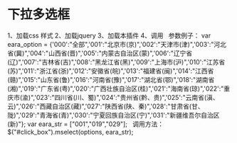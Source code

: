 # 下拉多选框

1、加载css 样式 <link href="mselect.css" rel="stylesheet" />
2、加载jquery <script type="text/javascript" src="jquery-1.8.3.min.js"></script>
3、加载本插件 <script type="text/javascript" src="jquery.mselect.js"></script>
4、调用 
   参数例子：
   var eara_option = {'000':"全部",'001':"北京市(京)",'002':"天津市(津)",'003':"河北省(冀)",'004':"山西省(晋)",'005':"内蒙古自治区(蒙)",'006':"辽宁省(辽)",'007':"吉林省(吉)",'008':"黑龙江省(黑)",'009':"上海市(沪)",'010':"江苏省(苏)",'011':"浙江省(浙)",'012':"安徽省(皖)",'013':"福建省(闽)",'014':"江西省(赣)",'015':"山东省(鲁)",'016':"河南省(豫)",'017':"湖北省(鄂)",'018':"湖南省(湘)",'019':"广东省(粤)",'020':"广西壮族自治区(桂)",'021':"海南省(琼)",'022':"重庆市(渝)",'023':"四川省(川、蜀)",'024':"贵州省(黔、贵)",'025':"云南省(滇、云)",'026':"西藏自治区(藏)",'027':"陕西省(陕、秦)",'028':"甘肃省(甘、陇)",'029':"青海省(青)",'030':"宁夏回族自治区(宁)",'031':"新疆维吾尔自治区(新)"};
		var eara_str = ["001","019","029"];
    调用方法： $("#click_box").mselect(options, eara_str);
   
